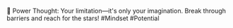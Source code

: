 💪 Power Thought: Your limitation—it's only your imagination. Break through barriers and reach for the stars! #Mindset #Potential